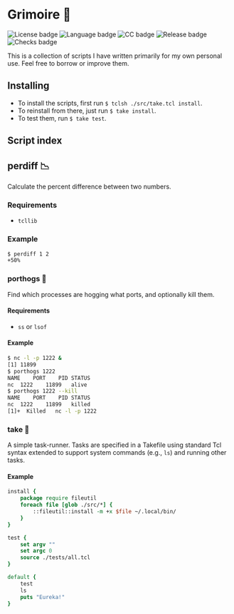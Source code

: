 # Grimoire 📖
![License badge](https://flat.badgen.net/badge/license/0BSD/blue)
![Language badge](https://flat.badgen.net/badge/language/Tcl/blue)
![CC badge](https://flat.badgen.net/badge/conventional%20commits/1.0.0/blue)
![Release badge](https://flat.badgen.net/github/release/nat-418/grimoire)
![Checks badge](https://flat.badgen.net/github/checks/nat-418/grimoire/main)

This is a collection of scripts I have written primarily for
my own personal use. Feel free to borrow or improve them.

## Installing
- To install the scripts, first run `$ tclsh ./src/take.tcl install`.
- To reinstall from there, just run `$ take install`.
- To test them, run `$ take test`.

## Script index
## perdiff 📉
Calculate the percent difference between two numbers.

### Requirements
- `tcllib`

### Example
```bash
$ perdiff 1 2
+50%
```

### porthogs 🐷
Find which processes are hogging what ports, and optionally kill them.

#### Requirements
- `ss` or `lsof`

#### Example
```bash
$ nc -l -p 1222 &
[1] 11899
$ porthogs 1222
NAME	PORT	PID	STATUS
nc	1222	11899	alive
$ porthogs 1222 --kill
NAME	PORT	PID	STATUS
nc	1222	11899	killed
[1]+  Killed   nc -l -p 1222
```

### take 🥡
A simple task-runner. Tasks are specified in a Takefile using standard
Tcl syntax extended to support system commands (e.g., `ls`) and running
other tasks.

#### Example
```tcl
install {
    package require fileutil
    foreach file [glob ./src/*] {
        ::fileutil::install -m +x $file ~/.local/bin/
    }
}

test {
    set argv ""
    set argc 0
    source ./tests/all.tcl
}

default {
    test
    ls
    puts "Eureka!"
}
```

